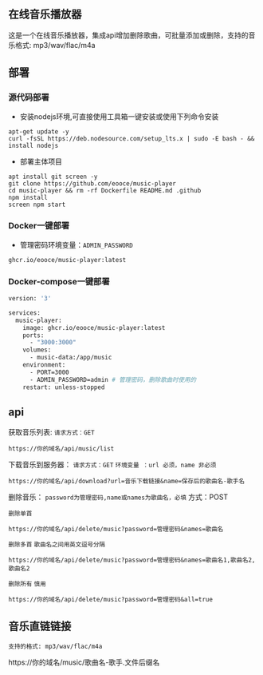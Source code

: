 ## 在线音乐播放器

这是一个在线音乐播放器，集成api增加删除歌曲，可批量添加或删除，支持的音乐格式: mp3/wav/flac/m4a

## 部署

### 源代码部署
* 安装nodejs环境,可直接使用工具箱一键安装或使用下列命令安装
```
apt-get update -y
curl -fsSL https://deb.nodesource.com/setup_lts.x | sudo -E bash - && install nodejs
```
* 部署主体项目
```
apt install git screen -y
git clone https://github.com/eooce/music-player
cd music-player && rm -rf Dockerfile README.md .github
npm install
screen npm start 
```

### Docker一键部署
* 管理密码环境变量：`ADMIN_PASSWORD`

```
ghcr.io/eooce/music-player:latest
```
### Docker-compose一键部署
```bash
version: '3'

services:
  music-player:
    image: ghcr.io/eooce/music-player:latest
    ports:
      - "3000:3000"
    volumes:
      - music-data:/app/music
    environment:
      - PORT=3000
      - ADMIN_PASSWORD=admin # 管理密码，删除歌曲时使用的
    restart: unless-stopped
```

## api
获取音乐列表:
```请求方式：GET```
```
https://你的域名/api/music/list
```

下载音乐到服务器：
```请求方式：GET```
```环境变量 ：url 必须，name 非必须```
```
https://你的域名/api/download?url=音乐下载链接&name=保存后的歌曲名-歌手名
```

删除音乐：
```password为管理密码,name或names为歌曲名，必填```
方式：POST

```删除单首```
```
https://你的域名/api/delete/music?password=管理密码&names=歌曲名
```
```删除多首```
```歌曲名之间用英文逗号分隔```
```
https://你的域名/api/delete/music?password=管理密码&names=歌曲名1,歌曲名2,歌曲名2
```

```删除所有```
```慎用```
```
https://你的域名/api/delete/music?password=管理密码&all=true
```

## 音乐直链链接
```支持的格式: mp3/wav/flac/m4a```

https://你的域名/music/歌曲名-歌手.文件后缀名
